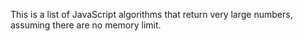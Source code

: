 This is a list of JavaScript algorithms that return very large numbers, assuming there are no memory limit.
